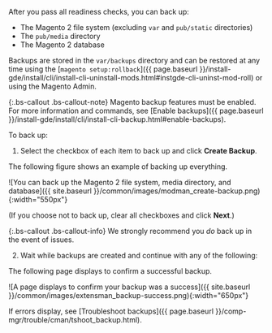 After you pass all readiness checks, you can back up:

* The Magento 2 file system (excluding `var` and `pub/static` directories)
* The `pub/media` directory
* The Magento 2 database

Backups are stored in the `var/backups` directory and can be restored at any time using the [`magento setup:rollback`]({{ page.baseurl }}/install-gde/install/cli/install-cli-uninstall-mods.html#instgde-cli-uninst-mod-roll) or using the Magento Admin.

{:.bs-callout .bs-callout-note}
Magento backup features must be enabled. For more information and commands, see [Enable backups]({{ page.baseurl }}/install-gde/install/cli/install-cli-backup.html#enable-backups).

To back up:

1. Select the checkbox of each item to back up and click **Create Backup**.

 The following figure shows an example of backing up everything.

 ![You can back up the Magento 2 file system, media directory, and database]({{ site.baseurl }}/common/images/modman_create-backup.png){:width="550px"}

 (If you choose not to back up, clear all checkboxes and click **Next**.)

 {:.bs-callout .bs-callout-info}
  We strongly recommend you <em>do</em> back up in the event of issues.

2.  Wait while backups are created and continue with any of the following:

The following page displays to confirm a successful backup.

![A page displays to confirm your backup was a success]({{ site.baseurl }}/common/images/extensman_backup-success.png){:width="650px"}

If errors display, see [Troubleshoot backups]({{ page.baseurl }}/comp-mgr/trouble/cman/tshoot_backup.html).
